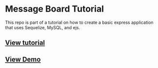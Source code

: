 # Message Board Tutorial

This repo is part of a tutorial on how to create a basic express application that uses Sequelize, MySQL, and ejs.

## [View tutorial](https://gist.github.com/BrandynCoverdill/44a824854dbefd3051aeef4694a3442b)

## [View Demo](message-board-tut-production.up.railway.app)
